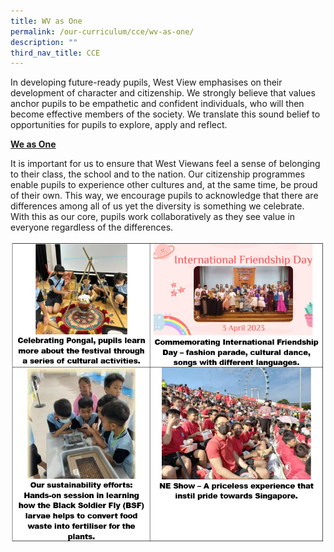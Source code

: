 ```yaml
---
title: WV as One
permalink: /our-curriculum/cce/wv-as-one/
description: ""
third_nav_title: CCE
---
```

In developing future-ready pupils, West View emphasises on their development of character and citizenship. We strongly believe that values anchor pupils to be empathetic and confident individuals, who will then become effective members of the society. We translate this sound belief to opportunities for pupils to explore, apply and reflect.

  

**<u>We as One</u>**

  

It is important for us to ensure that West Viewans feel a sense of belonging to their class, the school and to the nation. Our citizenship programmes enable pupils to experience other cultures and, at the same time, be proud of their own. This way, we encourage pupils to acknowledge that there are differences among all of us yet the diversity is something we celebrate. With this as our core, pupils work collaboratively as they see value in everyone regardless of the differences.

![](/images/CCE/wv%20as%20one.png)